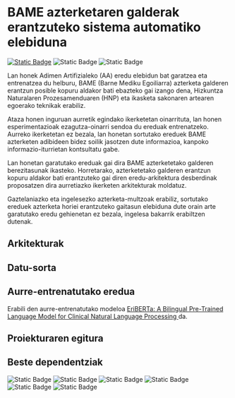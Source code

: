 # BAME azterketaren galderak erantzuteko sistema automatiko elebiduna

[![Static Badge](https://img.shields.io/badge/%F0%9F%A4%97%20Huggingface-blue?style=for-the-badge)](https://huggingface.co/) ![Static Badge](https://img.shields.io/badge/PyTorch-F1A77D?style=for-the-badge&logo=pytorch) ![Static Badge](https://img.shields.io/badge/WANDB-black?style=for-the-badge&logo=weightsandbiases)

Lan honek Adimen Artifizialeko (AA) eredu elebidun bat garatzea eta entrenatzea du helburu, BAME (Barne Mediku Egoiliarra) azterketa galderen erantzun posible kopuru aldakor bati ebazteko gai izango dena, Hizkuntza Naturalaren Prozesamenduaren (HNP) eta ikasketa sakonaren artearen egoerako teknikak erabiliz.

Ataza honen inguruan aurretik egindako ikerketetan oinarrituta, lan honen esperimentazioak ezagutza-oinarri sendoa du ereduak entrenatzeko. Aurreko ikerketetan ez bezala, lan honetan sortutako ereduek BAME azterketen adibideen bidez soilik jasotzen dute informazioa, kanpoko informazio-iturrietan kontsultatu gabe.

Lan honetan garatutako ereduak gai dira BAME azterketetako galderen berezitasunak ikasteko. Horretarako, azterketetako galderen erantzun kopuru aldakor bati erantzuteko gai diren eredu-arkitektura desberdinak proposatzen dira aurretiazko ikerketen arkitekturak moldatuz.

Gaztelaniazko eta ingelesezko azterketa-multzoak erabiliz, sortutako ereduek azterketa horiei erantzuteko gaitasun elebiduna dute orain arte garatutako eredu gehienetan ez bezala, ingelesa bakarrik erabiltzen dutenak.

## Arkitekturak

## Datu-sorta

## Aurre-entrenatutako eredua

Erabili den aurre-entrenatutako modeloa [EriBERTa: A Bilingual Pre-Trained Language Model for Clinical Natural Language Processing
](https://arxiv.org/abs/2306.07373) da.

## Proiekturaren egitura

## Beste dependentziak

![Static Badge](https://img.shields.io/badge/TQDM-grey?style=for-the-badge&logo=tqdm) ![Static Badge](https://img.shields.io/badge/matplotlib-grey?style=for-the-badge) ![Static Badge](https://img.shields.io/badge/pandas-grey?style=for-the-badge&logo=pandas) ![Static Badge](https://img.shields.io/badge/pyplot-grey?style=for-the-badge&logo=plotly) ![Static Badge](https://img.shields.io/badge/scikit--learn-grey?style=for-the-badge&logo=scikitlearn) ![Static Badge](https://img.shields.io/badge/numpy-grey?style=for-the-badge&logo=numpy) 